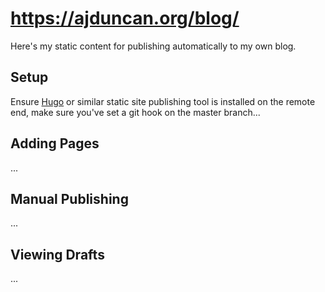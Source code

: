# https://ajduncan.org/blog/ #

Here's my static content for publishing automatically to my own blog.

## Setup

Ensure [Hugo](https://gohugo.io/) or similar static site publishing tool is installed on the remote end,
make sure you've set a git hook on the master branch...

## Adding Pages

...

## Manual Publishing

...

## Viewing Drafts

...


